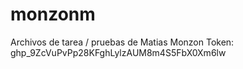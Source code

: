 # monzonm
Archivos de tarea / pruebas de Matias Monzon
Token: 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